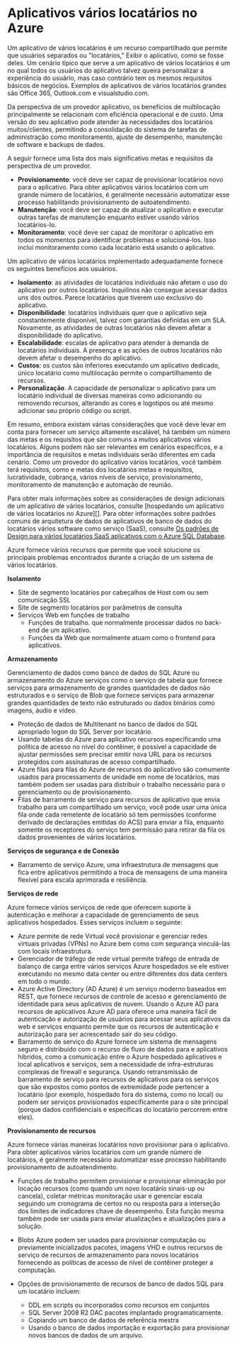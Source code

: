 <properties
    pageTitle="Padrão de aplicativo Web do locatário vários | Microsoft Azure"
    description="Encontre overviews arquitetônicos e padrões de design que descrevem como implementar um aplicativo web de vários locatários no Azure."
    services=""
    documentationCenter=".net"
    authors="wadepickett" 
    manager="wpickett"
    editor=""/>

<tags
    ms.service="active-directory"
    ms.workload="identity"
    ms.tgt_pltfrm="na"
    ms.devlang="dotnet"
    ms.topic="article"
    ms.date="06/05/2015"
    ms.author="wpickett"/>

# <a name="multitenant-applications-in-azure"></a>Aplicativos vários locatários no Azure

Um aplicativo de vários locatários é um recurso compartilhado que permite que usuários separados ou "locatários," Exibir o aplicativo, como se fosse deles. Um cenário típico que serve a um aplicativo de vários locatários é um no qual todos os usuários do aplicativo talvez queira personalizar a experiência do usuário, mas caso contrário tem os mesmos requisitos básicos de negócios. Exemplos de aplicativos de vários locatários grandes são Office 365, Outlook.com e visualstudio.com.

Da perspectiva de um provedor aplicativo, os benefícios de multilocação principalmente se relacionam com eficiência operacional e de custo. Uma versão do seu aplicativo pode atender às necessidades dos locatários muitos/clientes, permitindo a consolidação do sistema de tarefas de administração como monitoramento, ajuste de desempenho, manutenção de software e backups de dados.

A seguir fornece uma lista dos mais significativo metas e requisitos da perspectiva de um provedor.

- **Provisionamento**: você deve ser capaz de provisionar locatários novo para o aplicativo.  Para obter aplicativos vários locatários com um grande número de locatários, é geralmente necessário automatizar esse processo habilitando provisionamento de autoatendimento.
- **Manutenção**: você deve ser capaz de atualizar o aplicativo e executar outras tarefas de manutenção enquanto estiver usando vários locatários-lo.
- **Monitoramento**: você deve ser capaz de monitorar o aplicativo em todos os momentos para identificar problemas e solucioná-los. Isso inclui monitoramento como cada locatário está usando o aplicativo.

Um aplicativo de vários locatários implementado adequadamente fornece os seguintes benefícios aos usuários.

- **Isolamento**: as atividades de locatários individuais não afetam o uso do aplicativo por outros locatários. Inquilinos não consegue acessar dados uns dos outros. Parece locatários que tiverem uso exclusivo do aplicativo.
- **Disponibilidade**: locatários individuais quer que o aplicativo seja constantemente disponível, talvez com garantias definidas em um SLA. Novamente, as atividades de outras locatários não devem afetar a disponibilidade do aplicativo.
- **Escalabilidade**: escalas de aplicativo para atender à demanda de locatários individuais. A presença e as ações de outros locatários não devem afetar o desempenho do aplicativo.
- **Custos**: os custos são inferiores executando um aplicativo dedicado, único locatário como multilocação permite o compartilhamento de recursos.
- **Personalização**. A capacidade de personalizar o aplicativo para um locatário individual de diversas maneiras como adicionando ou removendo recursos, alterando as cores e logotipos ou até mesmo adicionar seu próprio código ou script.

Em resumo, embora existam várias considerações que você deve levar em conta para fornecer um serviço altamente escalável, há também um número das metas e os requisitos que são comuns a muitos aplicativos vários locatários. Alguns podem não ser relevantes em cenários específicos, e a importância de requisitos e metas individuais serão diferentes em cada cenário. Como um provedor do aplicativo vários locatários, você também terá requisitos, como e metas dos locatários metas e requisitos, lucratividade, cobrança, vários níveis de serviço, provisionamento, monitoramento de manutenção e automação de reunião.

Para obter mais informações sobre as considerações de design adicionais de um aplicativo de vários locatários, consulte [hospedando um aplicativo de vários locatários no Azure][]. Para obter informações sobre padrões comuns de arquitetura de dados de aplicativos de banco de dados do locatários vários software como serviço (SaaS), consulte [Os padrões de Design para vários locatários SaaS aplicativos com o Azure SQL Database](./sql-database/sql-database-design-patterns-multi-tenancy-saas-applications.md). 

Azure fornece vários recursos que permite que você solucione os principais problemas encontrados durante a criação de um sistema de vários locatários.

**Isolamento**

- Site de segmento locatários por cabeçalhos de Host com ou sem comunicação SSL
- Site de segmento locatários por parâmetros de consulta
- Serviços Web em funções de trabalho
    - Funções de trabalho. que normalmente processar dados no back-end de um aplicativo.
    - Funções da Web que normalmente atuam como o frontend para aplicativos.

**Armazenamento**

Gerenciamento de dados como banco de dados do SQL Azure ou armazenamento do Azure serviços como o serviço de tabela que fornece serviços para armazenamento de grandes quantidades de dados não estruturados e o serviço de Blob que fornece serviços para armazenar grandes quantidades de texto não estruturado ou dados binários como imagens, áudio e vídeo.

- Proteção de dados de Multitenant no banco de dados do SQL apropriado logon do SQL Server por locatário.
- Usando tabelas do Azure para aplicativo recursos especificando uma política de acesso no nível do contêiner, é possível a capacidade de ajustar permissões sem precisar emitir nova URL para os recursos protegidos com assinaturas de acesso compartilhado.
- Azure filas para filas do Azure de recursos do aplicativo são comumente usados para processamento de unidade em nome de locatários, mas também podem ser usadas para distribuir o trabalho necessário para o gerenciamento ou de provisionamento.
- Filas de barramento de serviço para recursos de aplicativo que envia trabalho para um compartilhado um serviço, você pode usar uma única fila onde cada remetente de locatário só tem permissões (conforme derivado de declarações emitidas do ACS) para enviar a fila, enquanto somente os receptores do serviço tem permissão para retirar da fila os dados provenientes de vários locatários.


**Serviços de segurança e de Conexão**

- Barramento de serviço Azure, uma infraestrutura de mensagens que fica entre aplicativos permitindo a troca de mensagens de uma maneira flexível para escala aprimorada e resiliência.

**Serviços de rede**

Azure fornece vários serviços de rede que oferecem suporte à autenticação e melhorar a capacidade de gerenciamento de seus aplicativos hospedados. Esses serviços incluem o seguinte:

- Azure permite de rede Virtual você provisionar e gerenciar redes virtuais privadas (VPNs) no Azure bem como com segurança vinculá-las com locais infraestrutura.
- Gerenciador de tráfego de rede virtual permite tráfego de entrada de balanço de carga entre vários serviços Azure hospedados se ele estiver executando no mesmo data center ou entre diferentes dos data centers em todo o mundo.
- Azure Active Directory (AD Azure) é um serviço moderno baseados em REST, que fornece recursos de controle de acesso e gerenciamento de identidade para seus aplicativos de nuvem. Usando o Azure AD para recursos de aplicativos Azure AD para oferece uma maneira fácil de autenticação e autorização de usuários para acessar seus aplicativos da web e serviços enquanto permite que os recursos de autenticação e autorização para ser acrescentado sair do seu código.
- Barramento de serviço do Azure fornece um sistema de mensagens seguro e distribuído com o recurso de fluxo de dados para e aplicativos híbridos, como a comunicação entre o Azure hospedado aplicativos e local aplicativos e serviços, sem a necessidade de infra-estruturas complexas de firewall e segurança. Usando retransmissão de barramento de serviço para recursos de aplicativos para os serviços que são expostos como pontos de extremidade pode pertencer a locatário (por exemplo, hospedado fora do sistema, como no local) ou podem ser serviços provisionados especificamente para o site principal (porque dados confidenciais e específicas do locatário percorrem entre eles).



**Provisionamento de recursos**

Azure fornece várias maneiras locatários novo provisionar para o aplicativo. Para obter aplicativos vários locatários com um grande número de locatários, é geralmente necessário automatizar esse processo habilitando provisionamento de autoatendimento.

- Funções de trabalho permitem provisionar e provisionar eliminação por locação recursos (como quando um novo locatário sinais-up ou cancela), coletar métricas monitoração usar e gerenciar escala seguindo um cronograma de certos no ou resposta para a interseção dos limites de indicadores chave de desempenho. Esta função mesma também pode ser usada para enviar atualizações e atualizações para a solução.
- Blobs Azure podem ser usados para provisionar computação ou previamente inicializados pacotes, imagens VHD e outros recursos de serviço de recursos de armazenamento para novos locatários fornecendo as políticas de acesso de nível de contêiner proteger a computação.
- Opções de provisionamento de recursos de banco de dados SQL para um locatário incluem:

    -   DDL em scripts ou incorporados como recursos em conjuntos
    -   SQL Server 2008 R2 DAC pacotes implantado programaticamente.
    -   Copiando um banco de dados de referência mestra
    -   Usando o banco de dados importação e exportação para provisionar novos bancos de dados de um arquivo.



<!--links-->

[Hospedar um aplicativo de vários locatário no Azure]: http://msdn.microsoft.com/library/hh534480.aspx
[Designing Multitenant Applications on Azure]: http://msdn.microsoft.com/library/windowsazure/hh689716
